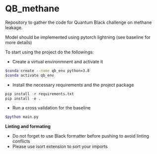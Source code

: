 # QB_methane
Repository to gather the code for Quantum Black challenge on methane leakage.

Model should be implemented using pytorch lightning (see baseline for more details)

To start using the project do the followings:

- Create a virtual environmnent and activate it

```bash
$conda create --name qb_env python=3.8
$conda activate qb_env
```

- Install the necessary requirements and the project package

```python
pip install -r requirements.txt
pip install -e .
```

- Run a cross validation for the baseline

```bash
$python main.py
```

**Linting and formating**

- Do not forget to use Black formatter before pushing to avoid linting conflicts
- Please use isort extension to sort your imports